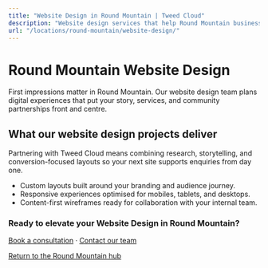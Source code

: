 ```yaml
---
title: "Website Design in Round Mountain | Tweed Cloud"
description: "Website design services that help Round Mountain businesses stand out online."
url: "/locations/round-mountain/website-design/"
---
```


# Round Mountain Website Design

First impressions matter in Round Mountain. Our website design team plans digital experiences that put your story, services, and community partnerships front and centre.

## What our website design projects deliver

Partnering with Tweed Cloud means combining research, storytelling, and conversion-focused layouts so your next site supports enquiries from day one.

- Custom layouts built around your branding and audience journey.
- Responsive experiences optimised for mobiles, tablets, and desktops.
- Content-first wireframes ready for collaboration with your internal team.

### Ready to elevate your Website Design in Round Mountain?

[Book a consultation](/consultation/) · [Contact our team](/contact/)

[Return to the Round Mountain hub](/locations/round-mountain/)
